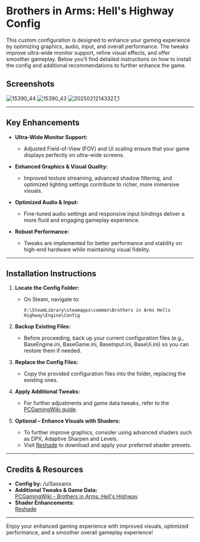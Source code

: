 # Brothers in Arms: Hell's Highway Config


This custom configuration is designed to enhance your gaming experience by optimizing graphics, audio, input, and overall performance. The tweaks improve ultra-wide monitor support, refine visual effects, and offer smoother gameplay. Below you’ll find detailed instructions on how to install the config and additional recommendations to further enhance the game.

## Screenshots

![15390_44](https://github.com/user-attachments/assets/d236fc6a-b23e-4b36-8197-32ddec6f6bba)
![15390_43](https://github.com/user-attachments/assets/5e730e5d-87c1-4b1d-959f-5e53a2adfd75)
![20250212143327_1](https://github.com/user-attachments/assets/41ca94a1-a3d4-437f-8fa5-e2da4fc6ad44)


---

## Key Enhancements

- **Ultra-Wide Monitor Support:**  
  - Adjusted Field-of-View (FOV) and UI scaling ensure that your game displays perfectly on ultra-wide screens.
  
- **Enhanced Graphics & Visual Quality:**  
  - Improved texture streaming, advanced shadow filtering, and optimized lighting settings contribute to richer, more immersive visuals.
  
- **Optimized Audio & Input:**  
  - Fine-tuned audio settings and responsive input bindings deliver a more fluid and engaging gameplay experience.
  
- **Robust Performance:**  
  - Tweaks are implemented for better performance and stability on high-end hardware while maintaining visual fidelity.

---

## Installation Instructions

1. **Locate the Config Folder:**
   - On Steam, navigate to:
     ```
     X:\SteamLibrary\steamapps\common\Brothers in Arms Hells Highway\Engine\Config
     ```

2. **Backup Existing Files:**
   - Before proceeding, back up your current configuration files (e.g., BaseEngine.ini, BaseGame.ini, BaseInput.ini, BaseUi.ini) so you can restore them if needed.

3. **Replace the Config Files:**
   - Copy the provided configuration files into the folder, replacing the existing ones.

4. **Apply Additional Tweaks:**
   - For further adjustments and game data tweaks, refer to the [PCGamingWiki guide](https://www.pcgamingwiki.com/wiki/Brothers_in_Arms:_Hell's_Highway#Game_data).

5. **Optional – Enhance Visuals with Shaders:**
   - To further improve graphics, consider using advanced shaders such as DPX, Adaptive Sharpen and Levels.
   - Visit [Reshade](https://reshade.me/) to download and apply your preferred shader presets.

---

## Credits & Resources

- **Config by:** /u/Sassanix
- **Additional Tweaks & Game Data:**  
  [PCGamingWiki - Brothers in Arms: Hell's Highway](https://www.pcgamingwiki.com/wiki/Brothers_in_Arms:_Hell's_Highway#Game_data)
- **Shader Enhancements:**  
  [Reshade](https://reshade.me/)

---

Enjoy your enhanced gaming experience with improved visuals, optimized performance, and a smoother overall gameplay experience!
